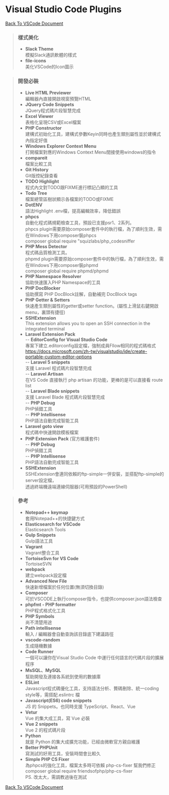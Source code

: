 # Visual Studio Code Plugins


[ Back To VSCode Document ](https://github.com/Internaltide/Laradep/blob/master/documents/VSCode.md#visual-studio-code-%E7%9B%B8%E9%97%9C%E5%A4%96%E6%8E%9B%E5%AE%89%E8%A3%9D)

 > ### **樣式美化**
 >* __Slack Theme__<br/>
 >   模擬Slack通訊軟體的樣式
 >* __file-icons__<br/>
 >   美化VSCode的Icon圖示

 > ### **開發必裝**
 > * __Live HTML Previewer__<br/>
 >     編輯器內直接開啟視窗預覽HTML
 > * __JQuery Code Snippets__<br/>
 >    JQuery程式碼片段智慧完成
 > * __Excel Viewer__<br/>
 >    表格化呈現CSV或Excel檔案
 > * __PHP Constructor__<br/>
 >    建構式初始化工具，建構式參數Keyin同時也產生類別屬性並於建構式內指定好值
 > * __Windows Explorer Context Menu__<br/>
 >    打開檔案對應的Windows Context Menu間接使用windows的指令
 > * __compareit__<br/>
 >    檔案比較工具
 > * __Git History__<br/>
 >    Git版控紀錄查看
 > * __TODO Highlight__<br/>
 >    程式內文對TODO跟FIXME進行標記凸顯的工具
 > * __Todo Tree__<br/>
 >    檔案總管區樹狀顯示各檔案的TODO或FIXME
 > * __DotENV__<br/>
 >    語法Highlight .env檔，提高編輯效率，降低錯誤
 > * __phpcs__<br/>
 >    自動化程式碼規範檢查工具，預設已支援psr1、2系列。<br/>
 >    phpcs plugin需要原始composer套件中的執行檔，為了順利生效，需在Windows下用composer裝phpcs<br/>
 >    composer global require "squizlabs/php_codesniffer
 > * __PHP Mess Detector__<br/>
 >    程式碼品質檢測工具。<br/>
 >    phpmd plugin需要原始composer套件中的執行檔，為了順利生效，需在Windows下用composer裝phpmd<br/>
 >    composer global require phpmd/phpmd
 > * __PHP Namespace Resolver__<br/>
 >    協助快速匯入PHP Namespace的工具
 > * __PHP DocBlocker__<br/>
 >    協助撰寫 PHP DocBlock註解，自動補完 DocBlock tags
 > * __PHP Getter & Setters__<br/>
 >    快速產生類別屬性的getter或setter function。(屬性上滑鼠右鍵開啟menu，裏頭有捷徑)
 > * __SSHExtension__<br/>
 >    This extension allows you to open an SSH connection in the integrated terminal
 > * __Laravel Extension Pack__<br/>
 >    -- __EditorConfig for Visual Studio Code__<br/>
 >    專案下建立.editorconfig設定檔，強制成員Fllow相同的程式碼格式<br/>
 >    https://docs.microsoft.com/zh-tw/visualstudio/ide/create-portable-custom-editor-options<br/>
 >    -- __Laravel 5 snippets__<br/>
 >    支援 Laravel 程式碼片段智慧完成<br/>
 >    -- __Laravel Artisan__<br/>
 >    在VS Code 直接執行 php artisan 的功能，更棒的是可以直接看 route list<br/>
 >    -- __Laravel Blade snippets__<br/>
 >    支援 Laravel Blade 程式碼片段智慧完成<br/>
 >    -- __PHP Debug__<br/>
 >    PHP偵錯工具<br/>
 >    -- __PHP Intellisense__<br/>
 >    PHP語法自動完成智能工具
 > * __Laravel goto view__<br/>
 >    程式碼中快速開啟模板檔案
 > * __PHP Extension Pack__ (官方維護套件)<br/>
 >   -- __PHP Debug__<br/>
 >      PHP偵錯工具<br/>
 >   -- __PHP Intellisense__<br/>
 >      PHP語法自動完成智能工具
 > * __SSHExtension__<br/>
 >    SSHExtension會連同依賴的ftp-simple一併安裝，並搭配ftp-simple的server設定檔，<br/>
 >    透過終端機遠端連線伺服器(可用預設的PowerShell)

 > ### **參考**
 > * __Notepad++ keymap__<br/>
 >    套用Notepad++的快捷鍵方式
 > * __Elasticsearch for VSCode__<br/>
 >    Elasticsearch Tools
 > * __Gulp Snippets__<br/>
 >    Gulp語法工具
 > * __Vagrant__<br/>
 >    Vagrant整合工具
 > * __TortoiseSvn for VS Code__<br/>
 >    TortoiseSVN
 > * __webpack__<br/>
 >    建立webpack設定檔
 > * __Advanced New File__<br/>
 >    快速新增檔案於任何位置(無須切換目錄)
 > * __Composer__<br/>
 >    可於VSCODE上執行composer指令，也提供composer.json語法檢查
 > * __phpfmt - PHP formatter__<br/>
 >    PHP程式格式化工具
 > * __PHP Symbols__<br/>
 >    尚不清楚用途
 > * __Path intellisense__<br/>
 >    輸入 / 編輯器會自動查詢該目錄底下建議路徑
 > * __vscode-random__<br/>
 >    生成隨機數據
 > * __Code Runner__<br/>
 >    一個可以讓你在Visual Studio Code 中運行任何語言的代碼片段的擴展程序
 > * __MsSQL、MySQL__<br/>
 >    幫助開發及連接各系統到使用的數據庫
 > * __ESLint__<br/>
 >    Javascript程式碼優化工具，支持語法分析、贅碼刪除、統一coding style等，需搭配.eslintrc 檔
 > * __Javascript(ES6) code snippets__<br/>
 >    JS 的 Snippets。也同時支援 TypeScript、React、Vue
 > * __Vetur__<br/>
 >    Vue 的集大成工具，寫 Vue 必裝
 > * __Vue 2 snippets__<br/>
 >    Vue 2 的程式碼片段
 > * __Python__<br/>
 >    就是 Python 的集大成擴充功能，已經由微軟官方親自維護
 > * __Better PHPUnit__<br/>
 >    寫測試的好用工具，安裝時間會比較久
 > * __Simple PHP CS Fixer__<br/>
 >    為phpcs的強化工具，檔案太多時可依賴 php-cs-fixer 幫我們修正<br/>
 >    composer global require friendsofphp/php-cs-fixer<br/>
 >    PS. 改太大，需調教過後在測試



[ Back To VSCode Document ](https://github.com/Internaltide/Laradep/blob/master/documents/VSCode.md#visual-studio-code-%E7%9B%B8%E9%97%9C%E5%A4%96%E6%8E%9B%E5%AE%89%E8%A3%9D)